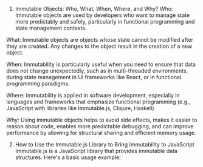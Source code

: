 1. Immutable Objects: Who, What, When, Where, and Why?
Who: Immutable objects are used by developers who want to manage state more predictably and safely, particularly in functional programming and state management contexts.

What: Immutable objects are objects whose state cannot be modified after they are created. Any changes to the object result in the creation of a new object.

When: Immutability is particularly useful when you need to ensure that data does not change unexpectedly, such as in multi-threaded environments, during state management in UI frameworks like React, or in functional programming paradigms.

Where: Immutability is applied in software development, especially in languages and frameworks that emphasize functional programming (e.g., JavaScript with libraries like Immutable.js, Clojure, Haskell).

Why: Using immutable objects helps to avoid side effects, makes it easier to reason about code, enables more predictable debugging, and can improve performance by allowing for structural sharing and efficient memory usage.

2. How to Use the Immutable.js Library to Bring Immutability to JavaScript
Immutable.js is a JavaScript library that provides immutable data structures. Here's a basic usage example:

